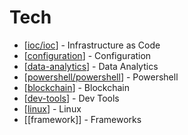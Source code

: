 # Tech

- [[ioc/ioc]] - Infrastructure as Code
- [[configuration]] - Configuration
- [[data-analytics]] - Data Analytics
- [[powershell/powershell]] - Powershell
- [[blockchain]] - Blockchain
- [[dev-tools]] - Dev Tools
- [[linux]] - Linux
- [[framework]] - Frameworks
  
[//begin]: # "Autogenerated link references for markdown compatibility"
[ioc/ioc]: ioc/ioc "IoC"
[configuration]: configuration/configuration "Configuration"
[data-analytics]: data-analytics/data-analytics "Data Analytics"
[powershell/powershell]: powershell/powershell "Powershell"
[blockchain]: blockchain/blockchain "Blockchain"
[dev-tools]: dev-tools/dev-tools "DevTools"
[linux]: linux/linux "Linux"
[//end]: # "Autogenerated link references"